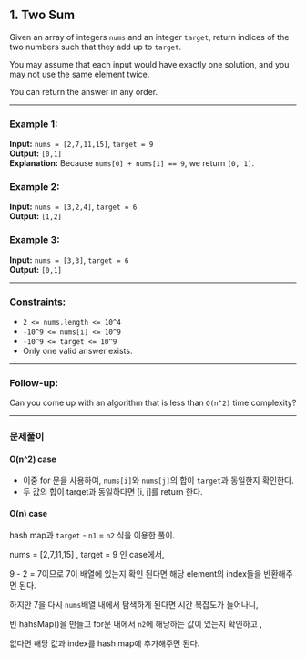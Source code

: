 ## 1. Two Sum

Given an array of integers `nums` and an integer `target`, return indices of the two numbers such that they add up to `target`.

You may assume that each input would have exactly one solution, and you may not use the same element twice.

You can return the answer in any order.

---

### Example 1:

**Input:** `nums = [2,7,11,15]`, `target = 9`  
**Output:** `[0,1]`  
**Explanation:** Because `nums[0] + nums[1] == 9`, we return `[0, 1]`.

### Example 2:

**Input:** `nums = [3,2,4]`, `target = 6`  
**Output:** `[1,2]`

### Example 3:

**Input:** `nums = [3,3]`, `target = 6`  
**Output:** `[0,1]`

---

### Constraints:

- `2 <= nums.length <= 10^4`
- `-10^9 <= nums[i] <= 10^9`
- `-10^9 <= target <= 10^9`
- Only one valid answer exists.

---

### Follow-up:

Can you come up with an algorithm that is less than `O(n^2)` time complexity?

---

### 문제풀이

#### O(n^2) case

- 이중 for 문을 사용하여, `nums[i]`와 `nums[j]`의 합이 `target`과 동일한지 확인한다.
- 두 값의 합이 target과 동일하다면 [i, j]를 return 한다.

#### O(n) case

hash map과 `target` - `n1` = `n2` 식을 이용한 풀이.

nums = \[2,7,11,15\] , target = 9 인 case에서,

9 - 2 = 7이므로 7이 배열에 있는지 확인 된다면 해당 element의 index들을 반환해주면 된다.

하지만 7을 다시 `nums`배열 내에서 탐색하게 된다면 시간 복잡도가 늘어나니,

빈 hahsMap()을 만들고 for문 내에서 `n2`에 해당하는 값이 있는지 확인하고 ,

없다면 해당 값과 index를 hash map에 추가해주면 된다.
